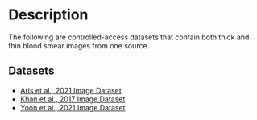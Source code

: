 # Description
The following are controlled-access datasets that contain both thick and thin blood smear images from one source.

## Datasets
+ [Aris et al., 2021 Image Dataset](https://github.com/ItunuIsewon/Malaria_Blood_Smear_Images/blob/main/Thick_%26_Thin_Images/Aris_et_al.%2C_2021_Dataset.md)
+ [Khan et al., 2017 Image Dataset](https://github.com/ItunuIsewon/Malaria_Blood_Smear_Images/blob/main/Thick_%26_Thin_Images/Khan_et_al.%2C_2017_Dataset.md)
+ [Yoon et al., 2021 Image Dataset](https://github.com/ItunuIsewon/Malaria_Blood_Smear_Images/blob/main/Thick_%26_Thin_Images/Yoon_et_al.%2C_2021_Dataset.md)

